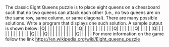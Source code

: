 The classic Eight Queens puzzle is to place eight queens on a chessboard such that no two queens can attack each other (i.e., no two queens are on the same row, same column, or same diagonal). There are many possible solutions. Write a program that displays one such solution. A sample output is shown below:
|Q| | | | | | | |
| | | | |Q| | | |
| | | | | | | |Q|
| | | | | |Q| | |
| | |Q| | | | | |
| | | | | | |Q| |
| |Q| | | | | | |
| | | |Q| | | | |
For more information on the game follow the link
https://en.wikipedia.org/wiki/Eight_queens_puzzle

